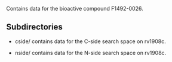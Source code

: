Contains data for the bioactive compound F1492-0026.

## Subdirectories

- cside/ contains data for the C-side search space on rv1908c.

- nside/ contains data for the N-side search space on rv1908c.

